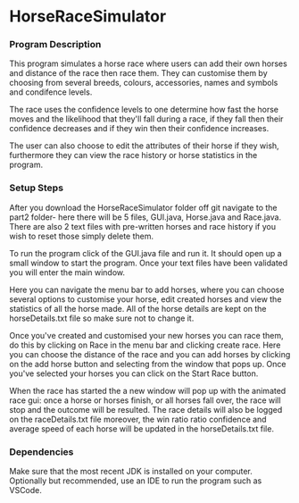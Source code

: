 # HorseRaceSimulator

<h3> Program Description </h3>

This program simulates a horse race where users can add their own horses and distance of the race then race them. They can customise them by choosing from several breeds, colours, accessories, names and symbols and condifence levels. 

The race uses the confidence levels to one determine how fast the horse moves and the likelihood that they'll fall during a race, if they fall then their confidence decreases and if they win then their confidence increases. 

The user can also choose to edit the attributes of their horse if they wish, furthermore they can view the race history or horse statistics in the program. 

<h3> Setup Steps </h3>

After you download the HorseRaceSimulator folder off git navigate to the part2 folder- here there will be 5 files, GUI.java, Horse.java and Race.java. There are also 2 text files with pre-written horses and race history if you wish to reset those simply delete them. 

To run the program click of the GUI.java file and run it. It should open up a small window to start the program. Once your text files have been validated you will enter the main window.

Here you can navigate the menu bar to add horses, where you can choose several options to customise your horse, edit created horses and view the statistics of all the horse made. All of the horse details are kept on the horseDetails.txt file so make sure not to change it. 

Once you've created and customised your new horses you can race them, do this by clicking on Race in the menu bar and clicking create race. Here you can choose the distance of the race and you can add horses by clicking on the add horse button and selecting from the window that pops up. Once you've selected your horses you can click on the Start Race button.

When the race has started the a new window will pop up with the animated race gui: once a horse or horses finish, or all horses fall over, the race will stop and the outcome will be resulted. The race details will also be logged on the raceDetails.txt file moreover, the win ratio ratio confidence and average speed of each horse will be updated in the horseDetails.txt file. 

<h3> Dependencies </h3>

Make sure that the most recent JDK is installed on your computer.
Optionally but recommended, use an IDE to run the program such as VSCode. 

